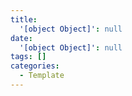 ```yaml
---
title:
  '[object Object]': null
date:
  '[object Object]': null
tags: []
categories:
  - Template
---
```

